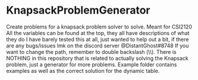 # KnapsackProblemGenerator
Create problems for a knapsack problem solver to solve. Meant for CSI2120
All the variables can be found at the top, they all have descriptions of what they do
I have barely tested this at all, just wanted to help out a bit, if there are any bugs/issues lmk on the discord server @DistantGhost#8748
If you want to change the path, remember to double backslash (\\\\). There is NOTHING in this repository that is related to actually solving the Knapsack problem, just a generator for more problems. Example folder contains examples as well as the correct solution for the dynamic table.
